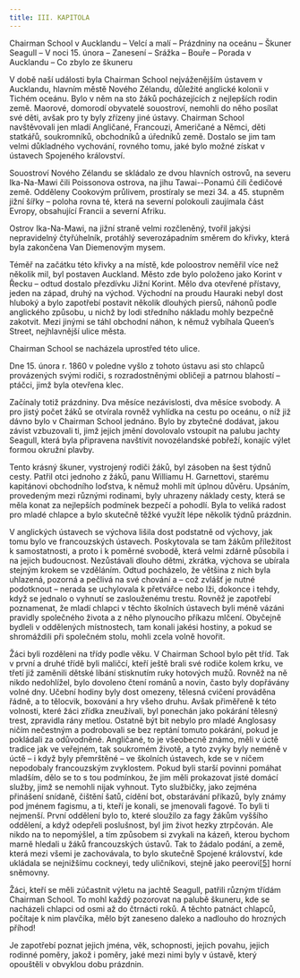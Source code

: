 ```yaml
---
title: III. KAPITOLA
---
```


Chairman School v Aucklandu – Velcí a malí – Prázdniny na oceánu – Škuner Seagull – V noci 15. února – Zanesení – Srážka – Bouře – Porada v Aucklandu – Co zbylo ze škuneru

V době naší události byla Chairman School nejváženějším ústavem v Aucklandu, hlavním městě Nového Zélandu, důležité anglické kolonii v Tichém oceánu. Bylo v něm na sto žáků pocházejících z nejlepších rodin země. Maorové, domorodí obyvatelé souostroví, nemohli do něho posílat své děti, avšak pro ty byly zřízeny jiné ústavy. Chairman School navštěvovali jen mladí Angličané, Francouzi, Američané a Němci, děti statkářů, soukromníků, obchodníků a úředníků země. Dostalo se jim tam velmi důkladného vychování, rovného tomu, jaké bylo možné získat v ústavech Spojeného království.

Souostroví Nového Zélandu se skládalo ze dvou hlavních ostrovů, na severu Ika-Na-Mawi čili Poissonova ostrova, na jihu Tawai--Ponamú čili čedičové země. Odděleny Cookovým průlivem, prostíraly se mezi 34. a 45. stupněm jižní šířky – poloha rovna té, která na severní polokouli zaujímala část Evropy, obsahující Francii a severní Afriku.

Ostrov Ika-Na-Mawi, na jižní straně velmi rozčleněný, tvořil jakýsi nepravidelný čtyřúhelník, protáhlý severozápadním směrem do křivky, která byla zakončena Van Diemenovým mysem.

Téměř na začátku této křivky a na místě, kde poloostrov neměřil více než několik mil, byl postaven Auckland. Město zde bylo položeno jako Korint v Řecku – odtud dostalo přezdívku Jižní Korint. Mělo dva otevřené přístavy, jeden na západ, druhý na východ. Východní na proudu Hauraki nebyl dost hluboký a bylo zapotřebí postavit několik dlouhých piersů, náhonů podle anglického způsobu, u nichž by lodi středního nákladu mohly bezpečně zakotvit. Mezi jinými se táhl obchodní náhon, k němuž vybíhala Queen’s Street, nejhlavnější ulice města.

Chairman School se nacházela uprostřed této ulice.

Dne 15. února r. 1860 v poledne vyšlo z tohoto ústavu asi sto chlapců provázených svými rodiči, s rozradostněnými obličeji a patrnou blahostí – ptáčci, jimž byla otevřena klec.

Začínaly totiž prázdniny. Dva měsíce nezávislosti, dva měsíce svobody. A pro jistý počet žáků se otvírala rovněž vyhlídka na cestu po oceánu, o níž již dávno bylo v Chairman School jednáno. Bylo by zbytečné dodávat, jakou závist vzbuzovali ti, jimž jejich jmění dovolovalo vstoupit na palubu jachty Seagull, která byla připravena navštívit novozélandské pobřeží, konajíc výlet formou okružní plavby.

Tento krásný škuner, vystrojený rodiči žáků, byl zásoben na šest týdnů cesty. Patřil otci jednoho z žáků, panu Williamu H. Garnettovi, starému kapitánovi obchodního loďstva, k němuž mohli mít úplnou důvěru. Upsáním, provedeným mezi různými rodinami, byly uhrazeny náklady cesty, která se měla konat za nejlepších podmínek bezpečí a pohodlí. Byla to veliká radost pro mladé chlapce a bylo skutečně těžké využít lépe několik týdnů prázdnin.

V anglických ústavech se výchova lišila dost podstatně od výchovy, jak tomu bylo ve francouzských ústavech. Poskytovala se tam žákům příležitost k samostatnosti, a proto i k poměrné svobodě, která velmi zdárně působila i na jejich budoucnost. Nezůstávali dlouho dětmi, zkrátka, výchova se ubírala stejným krokem se vzděláním. Odtud pocházelo, že většina z nich byla uhlazená, pozorná a pečlivá na své chování a – což zvlášť je nutné podotknout – nerada se uchylovala k přetvářce nebo lži, dokonce i tehdy, když se jednalo o vyhnutí se zaslouženému trestu. Rovněž je zapotřebí poznamenat, že mladí chlapci v těchto školních ústavech byli méně vázáni pravidly společného života a z něho plynoucího příkazu mlčení. Obyčejně bydleli v oddělených místnostech, tam konali jakési hostiny, a pokud se shromáždili při společném stolu, mohli zcela volně hovořit.

Žáci byli rozděleni na třídy podle věku. V Chairman School bylo pět tříd. Tak v první a druhé třídě byli maličcí, kteří ještě brali své rodiče kolem krku, ve třetí již zaměnili dětské líbání stisknutím ruky hotových mužů. Rovněž na ně nikdo nedohlížel, bylo dovoleno čtení románů a novin, často byly dopřávány volné dny. Učební hodiny byly dost omezeny, tělesná cvičení prováděna řádně, a to tělocvik, boxování a hry všeho druhu. Avšak přiměřeně k této volnosti, které žáci zřídka zneužívali, byl ponechán jako pokárání tělesný trest, zpravidla rány metlou. Ostatně být bit nebylo pro mladé Anglosasy ničím nečestným a podrobovali se bez reptání tomuto pokárání, pokud je pokládali za odůvodněné. Angličané, to je všeobecně známo, měli v úctě tradice jak ve veřejném, tak soukromém životě, a tyto zvyky byly neméně v úctě – i když byly přemrštěné – ve školních ústavech, kde se v ničem nepodobaly francouzským zvyklostem. Pokud byli starší povinni pomáhat mladším, dělo se to s tou podmínkou, že jim měli prokazovat jisté domácí služby, jimž se nemohli nijak vyhnout. Tyto službičky, jako zejména přinášení snídaně, čištění šatů, cídění bot, obstarávání příkazů, byly známy pod jménem fagismu, a ti, kteří je konali, se jmenovali fagové. To byli ti nejmenší. První oddělení bylo to, které sloužilo za fagy žákům vyššího oddělení, a když odepřeli poslušnost, byl jim život hezky ztrpčován. Ale nikdo na to nepomýšlel, a tím způsobem si zvykali na kázeň, kterou bychom marně hledali u žáků francouzských ústavů. Tak to žádalo podání, a země, která mezi všemi je zachovávala, to bylo skutečně Spojené království, kde ukládala se nejnižšímu cockneyi, tedy uličníkovi, stejně jako peerovi[\[5\]](../Text/dva_roky_prazdnin_93.html#_ftn5) horní sněmovny.

Žáci, kteří se měli zúčastnit výletu na jachtě Seagull, patřili různým třídám Chairman School. To mohl každý pozorovat na palubě škuneru, kde se nacházeli chlapci od osmi až do čtrnácti roků. A těchto patnáct chlapců, počítaje k nim plavčíka, mělo být zaneseno daleko a nadlouho do hrozných příhod!

Je zapotřebí poznat jejich jména, věk, schopnosti, jejich povahu, jejich rodinné poměry, jakož i poměry, jaké mezi nimi byly v ústavě, který opouštěli v obvyklou dobu prázdnin.
